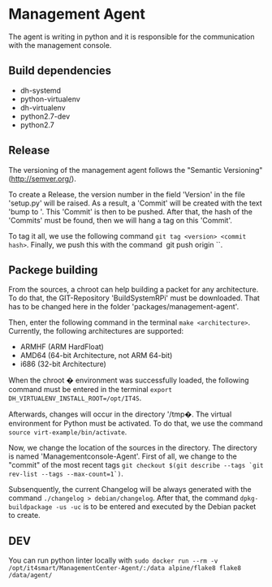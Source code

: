# Management Agent
The agent is writing in python and it is responsible for the communication with the management console.


## Build dependencies
* dh-systemd
* python-virtualenv
* dh-virtualenv
* python2.7-dev
* python2.7


## Release
The versioning of the management agent follows the "Semantic Versioning" (http://semver.org/).

To create a Release, the version number in the field 'Version' in the file 'setup.py' will be raised. As a result, a 'Commit' will be created with the text 'bump to <Version>'.
This 'Commit' is then to be pushed. After that, the hash of the 'Commits' must be found, then we will hang a tag on this 'Commit'.

To tag it all, we use the following command ``git tag <version> <commit hash>``. Finally, we push this with the command` `git push origin <version>``.


## Packege building
From the sources, a chroot can help building a packet for any architecture. To do that, the GIT-Repository 'BuildSystemRPi' must be downloaded. 
That has to be changed here in the folder 'packages/management-agent'.

Then, enter the following command in the terminal ``make <architecture>``. Currently, the following architectures are supported:
* ARMHF (ARM HardFloat)
* AMD64 (64-bit Architecture, not ARM 64-bit)
* i686 (32-bit Architecture)

When the chroot � environment was successfully loaded, the following command must be entered in the terminal ``export DH_VIRTUALENV_INSTALL_ROOT=/opt/IT4S``.

Afterwards, changes will occur in the directory '/tmp�. The virtual environment for Python must be activated. To do that, we use the command ``source virt-example/bin/activate``.

Now, we change the location of the sources in the directory. The directory is named 'Managementconsole-Agent'. First of all, we change to the "commit" of the most recent tags ``git checkout $(git describe --tags `git rev-list --tags --max-count=1`)``.

Subsenquently, the current Changelog will be always generated with the command ``./changelog > debian/changelog``. 
After that, the command ``dpkg-buildpackage -us -uc`` is to be entered and executed by the Debian packet to create.

## DEV
You can run python linter locally with `sudo docker run --rm -v /opt/it4smart/ManagementCenter-Agent/:/data alpine/flake8 flake8 /data/agent/`